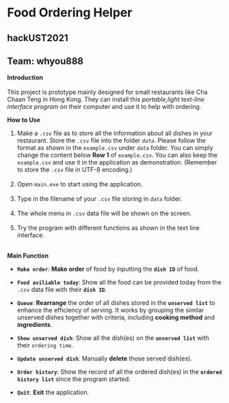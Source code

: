 # Food Ordering Helper
## hackUST2021
## Team: whyou888
 

**Introduction** <br>
<br>This project is prototype mainly designed for small restaurants like Cha Chaan Teng in Hong Kong. They can install this *portable,light text-line interface program* on their computer and use it to help with ordering.
  
**How to Use**
1. Make a `.csv` file as to store all the information about all dishes in your restaurant. Store the `.csv` file into the folder *`data`*. Please follow the format as shown in the `example.csv` under *`data`* folder. You can simply change the content below **Row 1** of `example.csv`. You can also keep the `example.csv` and use it in the application as demonstration. (Remember to store the `.csv` file in UTF-8 encoding.) <br><br>
2. Open `main.exe` to start using the application.<br><br>
3. Type in the filename of your `.csv` file storing in *`data`* folder.<br><br>
4. The whole menu in `.csv` data file will be shown on the screen.<br><br>
5. Try the program with different functions as shown in the text line interface.<br><br>

**Main Function**
- **`Make order`**: **Make order** of food by inputting the **`dish ID`** of food. 

- **`Food aviliable today`**: Show all the food can be provided today from the `.csv` data file with their **`dish ID`**.<br>
- **`Queue`**: **Rearrange** the order of all dishes stored in the **`unserved list`** to enhance the efficiency of serving. It works by grouping the similar unserved dishes together with criteria, including **cooking method** and **ingredients**.<br>
- **`Show unserved dish`**: Show all the dish(es) on the **`unserved list`** with their `ordering time`.<br>
- **`Update unserved dish`**: Manually **delete** those served dish(es).<br>
- **`Order history`**: Show the record of all the ordered dish(es) in the **`ordered history list`** since the program started. 
- **`Quit`**: **Exit** the application.
